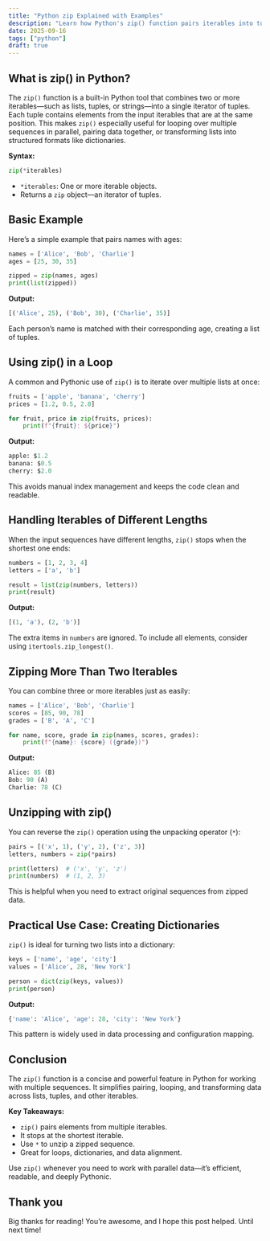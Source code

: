 ```yaml
---
title: "Python zip Explained with Examples"
description: "Learn how Python's zip() function pairs iterables into tuples. Simple examples show looping, unzipping, and creating dictionaries efficiently."
date: 2025-09-16
tags: ["python"]
draft: true
---
```


## What is zip() in Python?

The `zip()` function is a built-in Python tool that combines two or more iterables—such as lists, tuples, or strings—into a single iterator of tuples. Each tuple contains elements from the input iterables that are at the same position. This makes `zip()` especially useful for looping over multiple sequences in parallel, pairing data together, or transforming lists into structured formats like dictionaries.

**Syntax:**
```py
zip(*iterables)
```

- `*iterables`: One or more iterable objects.
- Returns a `zip` object—an iterator of tuples.

## Basic Example

Here’s a simple example that pairs names with ages:

```py
names = ['Alice', 'Bob', 'Charlie']
ages = [25, 30, 35]

zipped = zip(names, ages)
print(list(zipped))
```

**Output:**
```py
[('Alice', 25), ('Bob', 30), ('Charlie', 35)]
```

Each person’s name is matched with their corresponding age, creating a list of tuples.

## Using zip() in a Loop

A common and Pythonic use of `zip()` is to iterate over multiple lists at once:

```py
fruits = ['apple', 'banana', 'cherry']
prices = [1.2, 0.5, 2.0]

for fruit, price in zip(fruits, prices):
    print(f"{fruit}: ${price}")
```

**Output:**
```py
apple: $1.2
banana: $0.5
cherry: $2.0
```

This avoids manual index management and keeps the code clean and readable.

## Handling Iterables of Different Lengths

When the input sequences have different lengths, `zip()` stops when the shortest one ends:

```py
numbers = [1, 2, 3, 4]
letters = ['a', 'b']

result = list(zip(numbers, letters))
print(result)
```

**Output:**
```py
[(1, 'a'), (2, 'b')]
```

The extra items in `numbers` are ignored. To include all elements, consider using `itertools.zip_longest()`.

## Zipping More Than Two Iterables

You can combine three or more iterables just as easily:

```py
names = ['Alice', 'Bob', 'Charlie']
scores = [85, 90, 78]
grades = ['B', 'A', 'C']

for name, score, grade in zip(names, scores, grades):
    print(f"{name}: {score} ({grade})")
```

**Output:**
```py
Alice: 85 (B)
Bob: 90 (A)
Charlie: 78 (C)
```

## Unzipping with zip()

You can reverse the `zip()` operation using the unpacking operator (`*`):

```py
pairs = [('x', 1), ('y', 2), ('z', 3)]
letters, numbers = zip(*pairs)

print(letters)  # ('x', 'y', 'z')
print(numbers)  # (1, 2, 3)
```

This is helpful when you need to extract original sequences from zipped data.

## Practical Use Case: Creating Dictionaries

`zip()` is ideal for turning two lists into a dictionary:

```py
keys = ['name', 'age', 'city']
values = ['Alice', 28, 'New York']

person = dict(zip(keys, values))
print(person)
```

**Output:**
```py
{'name': 'Alice', 'age': 28, 'city': 'New York'}
```

This pattern is widely used in data processing and configuration mapping.

## Conclusion

The `zip()` function is a concise and powerful feature in Python for working with multiple sequences. It simplifies pairing, looping, and transforming data across lists, tuples, and other iterables.

**Key Takeaways:**
- `zip()` pairs elements from multiple iterables.
- It stops at the shortest iterable.
- Use `*` to unzip a zipped sequence.
- Great for loops, dictionaries, and data alignment.

Use `zip()` whenever you need to work with parallel data—it’s efficient, readable, and deeply Pythonic.

## Thank you
Big thanks for reading! You’re awesome, and I hope this post helped. Until next time!

